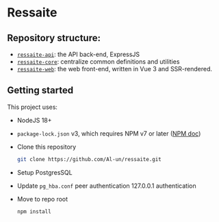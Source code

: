 # Ressaite

## Repository structure:

- [`ressaite-api`](./ressaite-api/): the API back-end, ExpressJS
- [`ressaite-core`](./ressaite-core/): centralize common definitions and utilities
- [`ressaite-web`](./ressaite-web/): the web front-end, written in Vue 3 and SSR-rendered.

## Getting started

This project uses:
- NodeJS 18+
- `package-lock.json` v3, which requires NPM v7 or later ([NPM doc](https://docs.npmjs.com/cli/v9/configuring-npm/package-lock-json?v=true#lockfileversion))

- Clone this repository 
  ```sh
  git clone https://github.com/Al-un/ressaite.git
  ```
- Setup PostgresSQL
- Update `pg_hba.conf`
    peer authentication
    127.0.0.1 authentication
- Move to repo root
  ```sh
  npm install
  ```